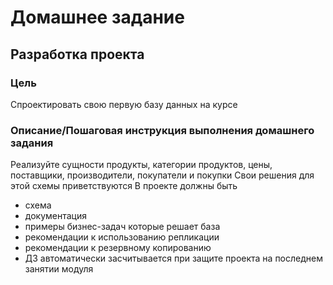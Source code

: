 # Домашнее задание

## Разработка проекта

### Цель

Спроектировать свою первую базу данных на курсе

### Описание/Пошаговая инструкция выполнения домашнего задания

Реализуйте сущности продукты, категории продуктов, цены, поставщики, производители, покупатели и покупки
Свои решения для этой схемы приветствуются
В проекте должны быть

- схема
- документация
- примеры бизнес-задач которые решает база
- рекомендации к использованию репликации
- рекомендации к резервному копированию
- ДЗ автоматически засчитывается при защите проекта на последнем занятии модуля
